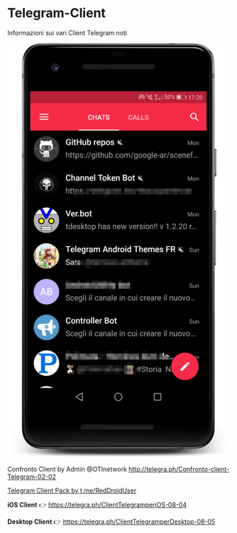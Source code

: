 # Telegram-Client

Informazioni sui vari Client Telegram noti

![screenshot](assets/Screen_framed.png)

Confronto Client by Admin @OTInetwork http://telegra.ph/Confronto-client-Telegram-02-02

[Telegram Client Pack by t.me/RedDroidUser](https://t.me/addstickers/ClientTelegrambyRedDroidUser)

**iOS Client** 👉 https://telegra.ph/ClientTelegramperiOS-08-04

**Desktop Client** 👉 https://telegra.ph/ClientTelegramperDesktop-08-05
